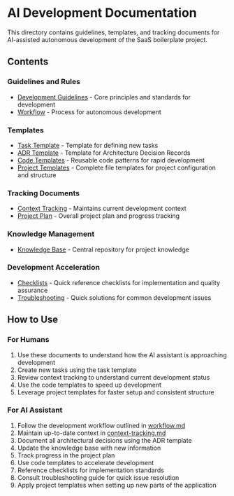 # AI Development Documentation

This directory contains guidelines, templates, and tracking documents for AI-assisted autonomous development of the SaaS boilerplate project.

## Contents

### Guidelines and Rules

- [Development Guidelines](./guidelines.md) - Core principles and standards for development
- [Workflow](./workflow.md) - Process for autonomous development

### Templates

- [Task Template](./task-template.md) - Template for defining new tasks
- [ADR Template](./adr-template.md) - Template for Architecture Decision Records
- [Code Templates](./code-templates.md) - Reusable code patterns for rapid development
- [Project Templates](./templates.md) - Complete file templates for project configuration and structure

### Tracking Documents

- [Context Tracking](./context-tracking.md) - Maintains current development context
- [Project Plan](./project-plan.md) - Overall project plan and progress tracking

### Knowledge Management

- [Knowledge Base](./knowledge-base.md) - Central repository for project knowledge

### Development Acceleration

- [Checklists](./checklists.md) - Quick reference checklists for implementation and quality assurance
- [Troubleshooting](./troubleshooting.md) - Quick solutions for common development issues

## How to Use

### For Humans

1. Use these documents to understand how the AI assistant is approaching development
2. Create new tasks using the task template
3. Review context tracking to understand current development status
4. Use the code templates to speed up development
5. Leverage project templates for faster setup and consistent structure

### For AI Assistant

1. Follow the development workflow outlined in [workflow.md](./workflow.md)
2. Maintain up-to-date context in [context-tracking.md](./context-tracking.md)
3. Document all architectural decisions using the ADR template
4. Update the knowledge base with new information
5. Track progress in the project plan
6. Use code templates to accelerate development
7. Reference checklists for implementation standards
8. Consult troubleshooting guide for quick issue resolution
9. Apply project templates when setting up new parts of the application
